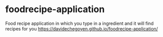 # foodrecipe-application
Food recipe application in which you type in a ingredient and it will find recipes for you  https://davidechegoyen.github.io/foodrecipe-application/
